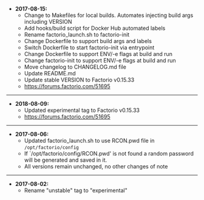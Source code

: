 * **2017-08-15:**
    * Change to Makefiles for local builds. Automates injecting build args including VERSION
    * Add hooks/build script for Docker Hub automated labels
    * Rename factorio_launch.sh to factorio-init
    * Change Dockerfile to support build args and labels
    * Switch Dockerfile to start factorio-init via entrypoint
    * Change Dockerfile to support ENV/-e flags at build and run
    * Change factorio-init to support ENV/-e flags at build and run
    * Move changelog to CHANGELOG.md file
    * Update README.md
    * Update stable VERSION to Factorio v0.15.33
    * https://forums.factorio.com/51695
---
* **2018-08-09:**
    * Updated experimental tag to Factorio v0.15.33
    * https://forums.factorio.com/51695
---
* **2017-08-06:**
    * Updated factorio_launch.sh to use RCON.pwd file in `/opt/factorio/config`
    * If `/opt/factorio/config/RCON.pwd' is not found a random password will be generated and saved in it.
    * All versions remain unchanged, no other changes of note
---
* **2017-08-02:**
    * Rename "unstable" tag to "experimental"
